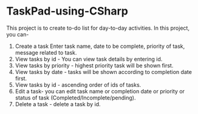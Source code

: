 # TaskPad-using-CSharp

This project is to create to-do list for day-to-day activities. In this project, you can-
  1. Create a task
      Enter task name, date to be complete, priority of task, message related to task.
  2. View tasks by id - You can view task details by entering id.
  3. View tasks by priority - highest priority task will be shown first.
  4. View tasks by date - tasks will be shown according to completion date first.
  5. View tasks by id - ascending order of ids of tasks.
  6. Edit a task- you can edit task name or completion date or priority or status of task (Completed/Incomplete/pending).
  7. Delete a task - delete a task by id.
